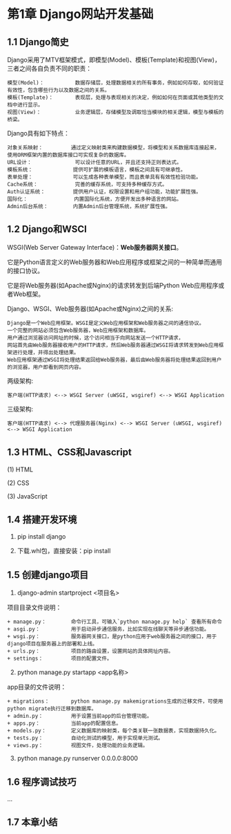 # 第1章 Django网站开发基础

## 1.1 Django简史

Django采用了MTV框架模式，即模型(Model)、模板(Template)和视图(View)，三者之间各自负责不同的职责：
```text
模型(Model)：          数据存储层，处理数据相关的所有事务，例如如何存取，如何验证有效性，包含哪些行为以及数据之间的关系。
模板(Template)：       表现层，处理与表现相关的决定，例如如何在页面或其他类型的文档中进行显示。
视图(View)：           业务逻辑层，存储模型及调取恰当模块的相关逻辑，模型与模板的桥梁。
```

Django具有如下特点：
```text
对象关系映射：         通过定义映射类来构建数据模型，将模型和关系数据库连接起来，使用ORM框架内置的数据库接口可实现复杂的数据库。
URL设计：              可以设计任意的URL，并且还支持正则表达式。
模板系统：             提供可扩展的模板语言，模板之间具有可继承性。
表单处理：             可以生成各种表单模型，而且表单具有有效性检验功能。
Cache系统：            完善的缓存系统，可支持多种缓存方式。
Auth认证系统：         提供用户认证，权限设置和用户组功能，功能扩展性强。
国际化：               内置国际化系统，方便开发出多种语言的网站。
Admin后台系统：        内置Admin后台管理系统，系统扩展性强。
```

## 1.2 Django和WSCI

WSGI(Web Server Gateway Interface)：**Web服务器网关接口**。

它是Python语言定义的Web服务器和Web应用程序或框架之间的一种简单而通用的接口协议。

它是将Web服务器(如Apache或Nginx)的请求转发到后端Python Web应用程序或者Web框架。

Django、WSGI、Web服务器(如Apache或Nginx)之间的关系:
```text
Django是一个Web应用框架。WSGI是定义Web应用框架和Web服务器之间的通信协议。
一个完整的网站必须包含Web服务器，Web应用框架和数据库。
用户通过浏览器访问网址的时候，这个访问相当于向网站发送一个HTTP请求，
网站首先由Web服务器接收用户的HTTP请求，然后Web服务器通过WSGI将请求转发到Web应用框架进行处理，并得出处理结果。
Web应用框架通过WSGI将处理结果返回给Web服务器，最后由Web服务器将处理结果返回到用户的浏览器，用户即看到网页内容。
```

两级架构:
```text
客户端(HTTP请求) <--> WSGI Server (uWSGI, wsgiref) <--> WSGI Application
```

三级架构:
```text
客户端(HTTP请求) <--> 代理服务器(Nginx) <--> WSGI Server (uWSGI, wsgiref) <--> WSGI Application
```

## 1.3 HTML、CSS和Javascript

(1) HTML


(2) CSS


(3) JavaScript


## 1.4 搭建开发环境

1. pip install django

2. 下载.whl包，直接安装：pip install <filepath>


## 1.5 创建django项目

1. django-admin startproject <项目名>

项目目录文件说明：
```text
+ manage.py：        命令行工具，可输入`python manage.py help` 查看所有命令
+ asgi.py：          用于启动异步通信服务，比如实现在线聊天等异步通信功能。
+ wsgi.py：          服务器网关接口，是python应用于web服务器之间的接口，用于django项目在服务器上的部署和上线。
+ urls.py：          项目的路由设置，设置网站的具体网址内容。
+ settings：         项目的配置文件。
```

2. python manage.py startapp <app名称>

app目录的文件说明：
```text
+ migrations：       python manage.py makemigrations生成的迁移文件，可使用python migrate执行迁移到数据库。
+ admin.py：         用于设置当前app的后台管理功能。
+ apps.py：          当前app的配置信息。
+ models.py：        定义数据库的映射类，每个类关联一张数据表，实现数据持久化。
+ tests.py：         自动化测试的模型，用于实现单元测试。
+ views.py：         视图文件，处理功能的业务逻辑。
```

3. python manage.py runserver 0.0.0.0:8000


## 1.6 程序调试技巧
...

## 1.7 本章小结

